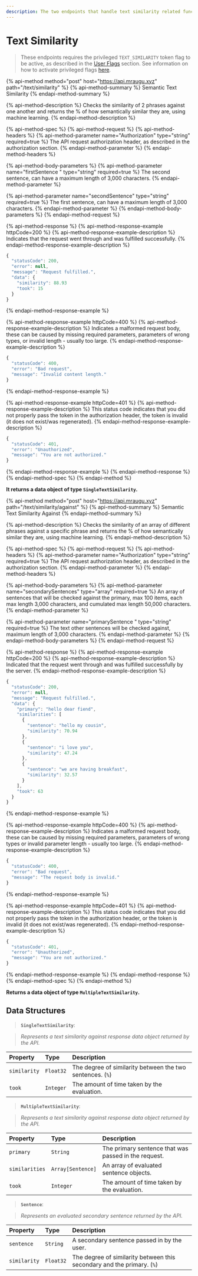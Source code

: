 ```yaml
---
description: The two endpoints that handle text similarity related functionality.
---
```


# Text Similarity

> These endpoints requires the privileged `TEXT_SIMILARITY` token flag to be active, as described in the [User Flags](../basics/intents.md#what-are-user-flags) section. See information on how to activate privileged flags [here](../basics/intents.md#activating-privileged-flags).

{% api-method method="post" host="https://api.mraugu.xyz" path="/text/similarity" %}
{% api-method-summary %}
Semantic Text Similarity 
{% endapi-method-summary %}

{% api-method-description %}
Checks the similarity of 2 phrases against one another and returns the % of how semantically similar they are, using machine learning.
{% endapi-method-description %}

{% api-method-spec %}
{% api-method-request %}
{% api-method-headers %}
{% api-method-parameter name="Authorization" type="string" required=true %}
The API request authorization header, as described in the authorization section.
{% endapi-method-parameter %}
{% endapi-method-headers %}

{% api-method-body-parameters %}
{% api-method-parameter name="firstSentence " type="string" required=true %}
The second sentence, can have a maximum length of 3,000 characters.
{% endapi-method-parameter %}

{% api-method-parameter name="secondSentence" type="string" required=true %}
The first sentence, can have a maximum length of 3,000 characters.
{% endapi-method-parameter %}
{% endapi-method-body-parameters %}
{% endapi-method-request %}

{% api-method-response %}
{% api-method-response-example httpCode=200 %}
{% api-method-response-example-description %}
Indicates that the request went through and was fulfilled successfully.
{% endapi-method-response-example-description %}

```javascript
{
  "statusCode": 200,
  "error": null,
  "message": "Request fulfilled.",
  "data": {
    "similarity": 88.93
    "took": 15
  }
}
```
{% endapi-method-response-example %}

{% api-method-response-example httpCode=400 %}
{% api-method-response-example-description %}
Indicates a malformed request body, these can be caused by missing required parameters, parameters of wrong types, or invalid length - usually too large.
{% endapi-method-response-example-description %}

```javascript
{
  "statusCode": 400,
  "error": "Bad request",
  "message": "Invalid content length."
}
```
{% endapi-method-response-example %}

{% api-method-response-example httpCode=401 %}
{% api-method-response-example-description %}
This status code indicates that you did not properly pass the token in the authorization header, the token is invalid \(it does not exist/was regenerated\).
{% endapi-method-response-example-description %}

```javascript
{
  "statusCode": 401,
  "error": "Unauthorized",
  "message": "You are not authorized."
}
```
{% endapi-method-response-example %}
{% endapi-method-response %}
{% endapi-method-spec %}
{% endapi-method %}

**It returns a data object of type `SingleTextSimilarity`.** 

{% api-method method="post" host="https://api.mraugu.xyz" path="/text/similarity/against" %}
{% api-method-summary %}
Semantic Text Similarity Against
{% endapi-method-summary %}

{% api-method-description %}
Checks the similarity of an array of different phrases against a specific phrase and returns the % of how semantically similar they are, using machine learning.
{% endapi-method-description %}

{% api-method-spec %}
{% api-method-request %}
{% api-method-headers %}
{% api-method-parameter name="Authorization" type="string" required=true %}
The API request authorization header, as described in the authorization section.
{% endapi-method-parameter %}
{% endapi-method-headers %}

{% api-method-body-parameters %}
{% api-method-parameter name="secondarySentences" type="array" required=true %}
An array of sentences that will be checked against the primary, max 100 items, each max length 3,000 characters, and cumulated max length 50,000 characters.
{% endapi-method-parameter %}

{% api-method-parameter name="primarySentence " type="string" required=true %}
The text other sentences will be checked against, maximum length of 3,000 characters.
{% endapi-method-parameter %}
{% endapi-method-body-parameters %}
{% endapi-method-request %}

{% api-method-response %}
{% api-method-response-example httpCode=200 %}
{% api-method-response-example-description %}
Indicated that the request went through and was fulfilled successfully by the server.
{% endapi-method-response-example-description %}

```javascript
{
  "statusCode": 200,
  "error": null,
  "message": "Request fulfilled.",
  "data": {
    "primary": "hello dear fiend",
    "similarities": [
      {
        "sentence": "hello my cousin",
        "similarity": 70.94
      },
      {
        "sentence": "i love you",
        "similarity": 47.24
      },
      {
        "sentence": "we are having breakfast",
        "similarity": 32.57
      }
    ],
    "took": 63
  }
}
```
{% endapi-method-response-example %}

{% api-method-response-example httpCode=400 %}
{% api-method-response-example-description %}
Indicates a malformed request body, these can be caused by missing required parameters, parameters of wrong types or invalid parameter length - usually too large.
{% endapi-method-response-example-description %}

```javascript
{
  "statusCode": 400,
  "error": "Bad request",
  "message": "The request body is invalid."
}
```
{% endapi-method-response-example %}

{% api-method-response-example httpCode=401 %}
{% api-method-response-example-description %}
This status code indicates that you did not properly pass the token in the authorization header, or the token is invalid \(it does not exist/was regenerated\).
{% endapi-method-response-example-description %}

```javascript
{
  "statusCode": 401,
  "error": "Unauthorized",
  "message": "You are not authorized."
}
```
{% endapi-method-response-example %}
{% endapi-method-response %}
{% endapi-method-spec %}
{% endapi-method %}

**Returns a data object of type `MultipleTextSimilarity`.**

## Data Structures

> **`SingleTextSimilarity`**:

> _Represents a text similarity against response data object returned by the API._

| Property | Type | Description |
| :--- | :--- | :--- |
| `similarity` | `Float32` | The degree of similarity between the two sentences. \(`%`\) |
| `took` | `Integer` | The amount of time taken by the evaluation. |

> **`MultipleTextSimilarity`**:

> _Represents a text similarity against response data object returned by the API._

| Property | Type | Description |
| :--- | :--- | :--- |
| `primary` | `String` | The primary sentence that was passed in the request. |
| `similarities` | `Array[Sentence]` | An array of evaluated sentence objects. |
| `took` | `Integer` | The amount of time taken by the evaluation. |

> **`Sentence`**:

> _Represents an evaluated secondary sentence returned by the API._

| Property | Type | Description |
| :--- | :--- | :--- |
| `sentence` | `String` | A secondary sentence passed in by the user. |
| `similarity` | `Float32` | The degree of similarity between this secondary and the primary. \(`%`\) |

